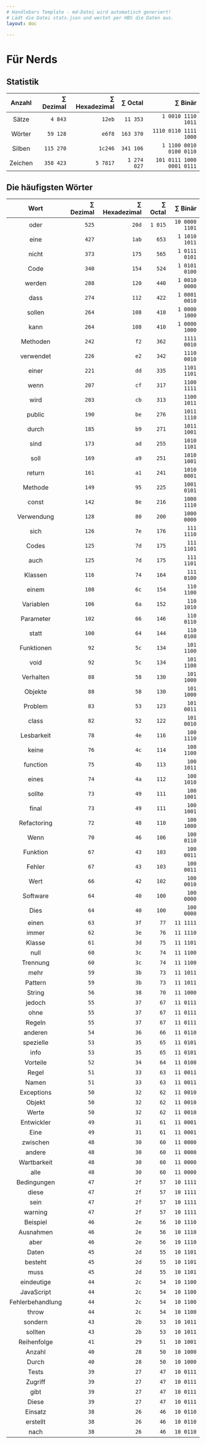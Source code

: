 ```yaml
---
# Handlebars Template - md-Datei wird automatisch generiert!
# Lädt die Datei stats.json und wertet per HBS die Daten aus.
layout: doc

---
```


# Für Nerds

## Statistik

| Anzahl | ∑ Dezimal | ∑ Hexadezimal | ∑ Octal | ∑ Binär |
|:------:|------:|------:|------:|------:|
| Sätze | `4 843` | `12eb` | `11 353` | `1 0010 1110 1011` |
| Wörter | `59 128` | `e6f8` | `163 370` | `1110 0110 1111 1000` |
| Silben | `115 270` | `1c246` | `341 106` | `1 1100 0010 0100 0110` |
| Zeichen | `358 423` | `5 7817` | `1 274 027` | `101 0111 1000 0001 0111` |

## Die häufigsten Wörter

| Wort | ∑ Dezimal | ∑ Hexadezimal | ∑ Octal | ∑ Binär |
|:----:|--------:|---------------:|---------:|---------:|
| oder | `525` | `20d` | `1 015` | `10 0000 1101` |
| eine | `427` | `1ab` | `653` | `1 1010 1011` |
| nicht | `373` | `175` | `565` | `1 0111 0101` |
| Code | `340` | `154` | `524` | `1 0101 0100` |
| werden | `288` | `120` | `440` | `1 0010 0000` |
| dass | `274` | `112` | `422` | `1 0001 0010` |
| sollen | `264` | `108` | `410` | `1 0000 1000` |
| kann | `264` | `108` | `410` | `1 0000 1000` |
| Methoden | `242` | `f2` | `362` | `1111 0010` |
| verwendet | `226` | `e2` | `342` | `1110 0010` |
| einer | `221` | `dd` | `335` | `1101 1101` |
| wenn | `207` | `cf` | `317` | `1100 1111` |
| wird | `203` | `cb` | `313` | `1100 1011` |
| public | `190` | `be` | `276` | `1011 1110` |
| durch | `185` | `b9` | `271` | `1011 1001` |
| sind | `173` | `ad` | `255` | `1010 1101` |
| soll | `169` | `a9` | `251` | `1010 1001` |
| return | `161` | `a1` | `241` | `1010 0001` |
| Methode | `149` | `95` | `225` | `1001 0101` |
| const | `142` | `8e` | `216` | `1000 1110` |
| Verwendung | `128` | `80` | `200` | `1000 0000` |
| sich | `126` | `7e` | `176` | `111 1110` |
| Codes | `125` | `7d` | `175` | `111 1101` |
| auch | `125` | `7d` | `175` | `111 1101` |
| Klassen | `116` | `74` | `164` | `111 0100` |
| einem | `108` | `6c` | `154` | `110 1100` |
| Variablen | `106` | `6a` | `152` | `110 1010` |
| Parameter | `102` | `66` | `146` | `110 0110` |
| statt | `100` | `64` | `144` | `110 0100` |
| Funktionen | `92` | `5c` | `134` | `101 1100` |
| void | `92` | `5c` | `134` | `101 1100` |
| Verhalten | `88` | `58` | `130` | `101 1000` |
| Objekte | `88` | `58` | `130` | `101 1000` |
| Problem | `83` | `53` | `123` | `101 0011` |
| class | `82` | `52` | `122` | `101 0010` |
| Lesbarkeit | `78` | `4e` | `116` | `100 1110` |
| keine | `76` | `4c` | `114` | `100 1100` |
| function | `75` | `4b` | `113` | `100 1011` |
| eines | `74` | `4a` | `112` | `100 1010` |
| sollte | `73` | `49` | `111` | `100 1001` |
| final | `73` | `49` | `111` | `100 1001` |
| Refactoring | `72` | `48` | `110` | `100 1000` |
| Wenn | `70` | `46` | `106` | `100 0110` |
| Funktion | `67` | `43` | `103` | `100 0011` |
| Fehler | `67` | `43` | `103` | `100 0011` |
| Wert | `66` | `42` | `102` | `100 0010` |
| Software | `64` | `40` | `100` | `100 0000` |
| Dies | `64` | `40` | `100` | `100 0000` |
| einen | `63` | `3f` | `77` | `11 1111` |
| immer | `62` | `3e` | `76` | `11 1110` |
| Klasse | `61` | `3d` | `75` | `11 1101` |
| null | `60` | `3c` | `74` | `11 1100` |
| Trennung | `60` | `3c` | `74` | `11 1100` |
| mehr | `59` | `3b` | `73` | `11 1011` |
| Pattern | `59` | `3b` | `73` | `11 1011` |
| String | `56` | `38` | `70` | `11 1000` |
| jedoch | `55` | `37` | `67` | `11 0111` |
| ohne | `55` | `37` | `67` | `11 0111` |
| Regeln | `55` | `37` | `67` | `11 0111` |
| anderen | `54` | `36` | `66` | `11 0110` |
| spezielle | `53` | `35` | `65` | `11 0101` |
| info | `53` | `35` | `65` | `11 0101` |
| Vorteile | `52` | `34` | `64` | `11 0100` |
| Regel | `51` | `33` | `63` | `11 0011` |
| Namen | `51` | `33` | `63` | `11 0011` |
| Exceptions | `50` | `32` | `62` | `11 0010` |
| Objekt | `50` | `32` | `62` | `11 0010` |
| Werte | `50` | `32` | `62` | `11 0010` |
| Entwickler | `49` | `31` | `61` | `11 0001` |
| Eine | `49` | `31` | `61` | `11 0001` |
| zwischen | `48` | `30` | `60` | `11 0000` |
| andere | `48` | `30` | `60` | `11 0000` |
| Wartbarkeit | `48` | `30` | `60` | `11 0000` |
| alle | `48` | `30` | `60` | `11 0000` |
| Bedingungen | `47` | `2f` | `57` | `10 1111` |
| diese | `47` | `2f` | `57` | `10 1111` |
| sein | `47` | `2f` | `57` | `10 1111` |
| warning | `47` | `2f` | `57` | `10 1111` |
| Beispiel | `46` | `2e` | `56` | `10 1110` |
| Ausnahmen | `46` | `2e` | `56` | `10 1110` |
| aber | `46` | `2e` | `56` | `10 1110` |
| Daten | `45` | `2d` | `55` | `10 1101` |
| besteht | `45` | `2d` | `55` | `10 1101` |
| muss | `45` | `2d` | `55` | `10 1101` |
| eindeutige | `44` | `2c` | `54` | `10 1100` |
| JavaScript | `44` | `2c` | `54` | `10 1100` |
| Fehlerbehandlung | `44` | `2c` | `54` | `10 1100` |
| throw | `44` | `2c` | `54` | `10 1100` |
| sondern | `43` | `2b` | `53` | `10 1011` |
| sollten | `43` | `2b` | `53` | `10 1011` |
| Reihenfolge | `41` | `29` | `51` | `10 1001` |
| Anzahl | `40` | `28` | `50` | `10 1000` |
| Durch | `40` | `28` | `50` | `10 1000` |
| Tests | `39` | `27` | `47` | `10 0111` |
| Zugriff | `39` | `27` | `47` | `10 0111` |
| gibt | `39` | `27` | `47` | `10 0111` |
| Diese | `39` | `27` | `47` | `10 0111` |
| Einsatz | `38` | `26` | `46` | `10 0110` |
| erstellt | `38` | `26` | `46` | `10 0110` |
| nach | `38` | `26` | `46` | `10 0110` |
